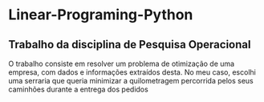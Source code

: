 # Linear-Programing-Python
## Trabalho da disciplina de Pesquisa Operacional

O trabalho consiste em resolver um problema de otimização de uma empresa, com dados e informações extraídos desta.
No meu caso, escolhi uma serraria que queria minimizar a quilometragem percorrida pelos seus caminhões durante a entrega dos pedidos
